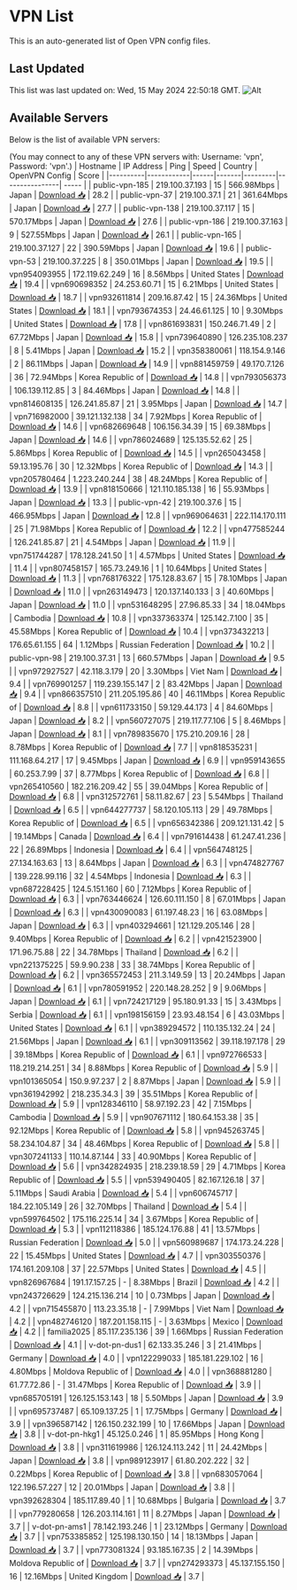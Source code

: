# VPN List

This is an auto-generated list of Open VPN config files.

## Last Updated

This list was last updated on: Wed, 15 May 2024 22:50:18 GMT.
![Alt](https://repobeats.axiom.co/api/embed/186b98318ef1479477931607c1ad7d823f12451f.svg "Repobeats analytics image")

## Available Servers

Below is the list of available VPN servers:

(You may connect to any of these VPN servers with: Username: 'vpn', Password: 'vpn'.)
| Hostname | IP Address | Ping | Speed | Country | OpenVPN Config | Score |
|----------|------------|------|-------|---------|----------------| ----- |
| public-vpn-185 | 219.100.37.193 | 15 | 566.98Mbps | Japan | [Download 📥](./configs/server_0_JP.ovpn) | 28.2 |
| public-vpn-37 | 219.100.37.1 | 21 | 361.64Mbps | Japan | [Download 📥](./configs/server_1_JP.ovpn) | 27.7 |
| public-vpn-138 | 219.100.37.117 | 15 | 570.17Mbps | Japan | [Download 📥](./configs/server_2_JP.ovpn) | 27.6 |
| public-vpn-186 | 219.100.37.163 | 9 | 527.55Mbps | Japan | [Download 📥](./configs/server_3_JP.ovpn) | 26.1 |
| public-vpn-165 | 219.100.37.127 | 22 | 390.59Mbps | Japan | [Download 📥](./configs/server_4_JP.ovpn) | 19.6 |
| public-vpn-53 | 219.100.37.225 | 8 | 350.01Mbps | Japan | [Download 📥](./configs/server_5_JP.ovpn) | 19.5 |
| vpn954093955 | 172.119.62.249 | 16 | 8.56Mbps | United States | [Download 📥](./configs/server_6_US.ovpn) | 19.4 |
| vpn690698352 | 24.253.60.71 | 15 | 6.21Mbps | United States | [Download 📥](./configs/server_7_US.ovpn) | 18.7 |
| vpn932611814 | 209.16.87.42 | 15 | 24.36Mbps | United States | [Download 📥](./configs/server_8_US.ovpn) | 18.1 |
| vpn793674353 | 24.46.61.125 | 10 | 9.30Mbps | United States | [Download 📥](./configs/server_9_US.ovpn) | 17.8 |
| vpn861693831 | 150.246.71.49 | 2 | 67.72Mbps | Japan | [Download 📥](./configs/server_10_JP.ovpn) | 15.8 |
| vpn739640890 | 126.235.108.237 | 8 | 5.41Mbps | Japan | [Download 📥](./configs/server_11_JP.ovpn) | 15.2 |
| vpn358380061 | 118.154.9.146 | 2 | 86.11Mbps | Japan | [Download 📥](./configs/server_12_JP.ovpn) | 14.9 |
| vpn881459759 | 49.170.7.126 | 36 | 72.94Mbps | Korea Republic of | [Download 📥](./configs/server_13_KR.ovpn) | 14.8 |
| vpn793056373 | 106.139.112.85 | 3 | 84.46Mbps | Japan | [Download 📥](./configs/server_14_JP.ovpn) | 14.8 |
| vpn814608135 | 126.241.85.87 | 21 | 3.95Mbps | Japan | [Download 📥](./configs/server_15_JP.ovpn) | 14.7 |
| vpn716982000 | 39.121.132.138 | 34 | 7.92Mbps | Korea Republic of | [Download 📥](./configs/server_16_KR.ovpn) | 14.6 |
| vpn682669648 | 106.156.34.39 | 15 | 69.38Mbps | Japan | [Download 📥](./configs/server_17_JP.ovpn) | 14.6 |
| vpn786024689 | 125.135.52.62 | 25 | 5.86Mbps | Korea Republic of | [Download 📥](./configs/server_18_KR.ovpn) | 14.5 |
| vpn265043458 | 59.13.195.76 | 30 | 12.32Mbps | Korea Republic of | [Download 📥](./configs/server_19_KR.ovpn) | 14.3 |
| vpn205780464 | 1.223.240.244 | 38 | 48.24Mbps | Korea Republic of | [Download 📥](./configs/server_20_KR.ovpn) | 13.9 |
| vpn818150666 | 121.110.185.138 | 16 | 55.93Mbps | Japan | [Download 📥](./configs/server_21_JP.ovpn) | 13.3 |
| public-vpn-42 | 219.100.37.6 | 15 | 466.95Mbps | Japan | [Download 📥](./configs/server_22_JP.ovpn) | 12.8 |
| vpn969064631 | 222.114.170.111 | 25 | 71.98Mbps | Korea Republic of | [Download 📥](./configs/server_23_KR.ovpn) | 12.2 |
| vpn477585244 | 126.241.85.87 | 21 | 4.54Mbps | Japan | [Download 📥](./configs/server_24_JP.ovpn) | 11.9 |
| vpn751744287 | 178.128.241.50 | 1 | 4.57Mbps | United States | [Download 📥](./configs/server_25_US.ovpn) | 11.4 |
| vpn807458157 | 165.73.249.16 | 1 | 10.64Mbps | United States | [Download 📥](./configs/server_26_US.ovpn) | 11.3 |
| vpn768176322 | 175.128.83.67 | 15 | 78.10Mbps | Japan | [Download 📥](./configs/server_27_JP.ovpn) | 11.0 |
| vpn263149473 | 120.137.140.133 | 3 | 40.60Mbps | Japan | [Download 📥](./configs/server_28_JP.ovpn) | 11.0 |
| vpn531648295 | 27.96.85.33 | 34 | 18.04Mbps | Cambodia | [Download 📥](./configs/server_29_KH.ovpn) | 10.8 |
| vpn337363374 | 125.142.7.100 | 35 | 45.58Mbps | Korea Republic of | [Download 📥](./configs/server_30_KR.ovpn) | 10.4 |
| vpn373432213 | 176.65.61.155 | 64 | 1.12Mbps | Russian Federation | [Download 📥](./configs/server_31_RU.ovpn) | 10.2 |
| public-vpn-98 | 219.100.37.31 | 13 | 660.57Mbps | Japan | [Download 📥](./configs/server_32_JP.ovpn) | 9.5 |
| vpn972927527 | 42.118.3.179 | 20 | 3.30Mbps | Viet Nam | [Download 📥](./configs/server_33_VN.ovpn) | 9.4 |
| vpn769901257 | 119.239.155.147 | 2 | 83.42Mbps | Japan | [Download 📥](./configs/server_34_JP.ovpn) | 9.4 |
| vpn866357510 | 211.205.195.86 | 40 | 46.11Mbps | Korea Republic of | [Download 📥](./configs/server_35_KR.ovpn) | 8.8 |
| vpn611733150 | 59.129.44.173 | 4 | 84.60Mbps | Japan | [Download 📥](./configs/server_36_JP.ovpn) | 8.2 |
| vpn560727075 | 219.117.77.106 | 5 | 8.46Mbps | Japan | [Download 📥](./configs/server_37_JP.ovpn) | 8.1 |
| vpn789835670 | 175.210.209.16 | 28 | 8.78Mbps | Korea Republic of | [Download 📥](./configs/server_38_KR.ovpn) | 7.7 |
| vpn818535231 | 111.168.64.217 | 17 | 9.45Mbps | Japan | [Download 📥](./configs/server_39_JP.ovpn) | 6.9 |
| vpn959143655 | 60.253.7.99 | 37 | 8.77Mbps | Korea Republic of | [Download 📥](./configs/server_40_KR.ovpn) | 6.8 |
| vpn265410560 | 182.216.209.42 | 55 | 39.04Mbps | Korea Republic of | [Download 📥](./configs/server_41_KR.ovpn) | 6.8 |
| vpn312572761 | 58.11.82.67 | 23 | 5.54Mbps | Thailand | [Download 📥](./configs/server_42_TH.ovpn) | 6.5 |
| vpn644277737 | 58.120.105.113 | 29 | 49.78Mbps | Korea Republic of | [Download 📥](./configs/server_43_KR.ovpn) | 6.5 |
| vpn656342386 | 209.121.131.42 | 5 | 19.14Mbps | Canada | [Download 📥](./configs/server_44_CA.ovpn) | 6.4 |
| vpn791614438 | 61.247.41.236 | 22 | 26.89Mbps | Indonesia | [Download 📥](./configs/server_45_ID.ovpn) | 6.4 |
| vpn564748125 | 27.134.163.63 | 13 | 8.64Mbps | Japan | [Download 📥](./configs/server_46_JP.ovpn) | 6.3 |
| vpn474827767 | 139.228.99.116 | 32 | 4.54Mbps | Indonesia | [Download 📥](./configs/server_47_ID.ovpn) | 6.3 |
| vpn687228425 | 124.5.151.160 | 60 | 7.12Mbps | Korea Republic of | [Download 📥](./configs/server_48_KR.ovpn) | 6.3 |
| vpn763446624 | 126.60.111.150 | 8 | 67.01Mbps | Japan | [Download 📥](./configs/server_49_JP.ovpn) | 6.3 |
| vpn430090083 | 61.197.48.23 | 16 | 63.08Mbps | Japan | [Download 📥](./configs/server_50_JP.ovpn) | 6.3 |
| vpn403294661 | 121.129.205.146 | 28 | 9.40Mbps | Korea Republic of | [Download 📥](./configs/server_51_KR.ovpn) | 6.2 |
| vpn421523900 | 171.96.75.88 | 22 | 34.78Mbps | Thailand | [Download 📥](./configs/server_52_TH.ovpn) | 6.2 |
| vpn221375225 | 59.9.90.238 | 33 | 38.74Mbps | Korea Republic of | [Download 📥](./configs/server_53_KR.ovpn) | 6.2 |
| vpn365572453 | 211.3.149.59 | 13 | 20.24Mbps | Japan | [Download 📥](./configs/server_54_JP.ovpn) | 6.1 |
| vpn780591952 | 220.148.28.252 | 9 | 9.06Mbps | Japan | [Download 📥](./configs/server_55_JP.ovpn) | 6.1 |
| vpn724217129 | 95.180.91.33 | 15 | 3.43Mbps | Serbia | [Download 📥](./configs/server_56_RS.ovpn) | 6.1 |
| vpn198156159 | 23.93.48.154 | 6 | 43.03Mbps | United States | [Download 📥](./configs/server_57_US.ovpn) | 6.1 |
| vpn389294572 | 110.135.132.24 | 24 | 21.56Mbps | Japan | [Download 📥](./configs/server_58_JP.ovpn) | 6.1 |
| vpn309113562 | 39.118.197.178 | 29 | 39.18Mbps | Korea Republic of | [Download 📥](./configs/server_59_KR.ovpn) | 6.1 |
| vpn972766533 | 118.219.214.251 | 34 | 8.88Mbps | Korea Republic of | [Download 📥](./configs/server_60_KR.ovpn) | 5.9 |
| vpn101365054 | 150.9.97.237 | 2 | 8.87Mbps | Japan | [Download 📥](./configs/server_61_JP.ovpn) | 5.9 |
| vpn361942992 | 218.235.34.3 | 39 | 35.51Mbps | Korea Republic of | [Download 📥](./configs/server_62_KR.ovpn) | 5.9 |
| vpn128346110 | 58.97.192.23 | 42 | 7.15Mbps | Cambodia | [Download 📥](./configs/server_63_KH.ovpn) | 5.9 |
| vpn907671112 | 180.64.153.38 | 35 | 92.12Mbps | Korea Republic of | [Download 📥](./configs/server_64_KR.ovpn) | 5.8 |
| vpn945263745 | 58.234.104.87 | 34 | 48.46Mbps | Korea Republic of | [Download 📥](./configs/server_65_KR.ovpn) | 5.8 |
| vpn307241133 | 110.14.87.144 | 33 | 40.90Mbps | Korea Republic of | [Download 📥](./configs/server_66_KR.ovpn) | 5.6 |
| vpn342824935 | 218.239.18.59 | 29 | 4.71Mbps | Korea Republic of | [Download 📥](./configs/server_67_KR.ovpn) | 5.5 |
| vpn539490405 | 82.167.126.18 | 37 | 5.11Mbps | Saudi Arabia | [Download 📥](./configs/server_68_SA.ovpn) | 5.4 |
| vpn606745717 | 184.22.105.149 | 26 | 32.70Mbps | Thailand | [Download 📥](./configs/server_69_TH.ovpn) | 5.4 |
| vpn599764502 | 175.116.225.14 | 34 | 3.67Mbps | Korea Republic of | [Download 📥](./configs/server_70_KR.ovpn) | 5.3 |
| vpn112118386 | 185.124.176.88 | 41 | 13.57Mbps | Russian Federation | [Download 📥](./configs/server_71_RU.ovpn) | 5.0 |
| vpn560989687 | 174.173.24.228 | 22 | 15.45Mbps | United States | [Download 📥](./configs/server_72_US.ovpn) | 4.7 |
| vpn303550376 | 174.161.209.108 | 37 | 22.57Mbps | United States | [Download 📥](./configs/server_73_US.ovpn) | 4.5 |
| vpn826967684 | 191.17.157.25 | - | 8.38Mbps | Brazil | [Download 📥](./configs/server_74_BR.ovpn) | 4.2 |
| vpn243726629 | 124.215.136.214 | 10 | 0.73Mbps | Japan | [Download 📥](./configs/server_75_JP.ovpn) | 4.2 |
| vpn715455870 | 113.23.35.18 | - | 7.99Mbps | Viet Nam | [Download 📥](./configs/server_76_VN.ovpn) | 4.2 |
| vpn482746120 | 187.201.158.115 | - | 3.63Mbps | Mexico | [Download 📥](./configs/server_77_MX.ovpn) | 4.2 |
| familia2025 | 85.117.235.136 | 39 | 1.66Mbps | Russian Federation | [Download 📥](./configs/server_78_RU.ovpn) | 4.1 |
| v-dot-pn-dus1 | 62.133.35.246 | 3 | 21.41Mbps | Germany | [Download 📥](./configs/server_79_DE.ovpn) | 4.0 |
| vpn122299033 | 185.181.229.102 | 16 | 4.80Mbps | Moldova Republic of | [Download 📥](./configs/server_80_MD.ovpn) | 4.0 |
| vpn368881280 | 61.77.72.86 | - | 31.47Mbps | Korea Republic of | [Download 📥](./configs/server_81_KR.ovpn) | 3.9 |
| vpn685705191 | 126.125.153.143 | 18 | 5.50Mbps | Japan | [Download 📥](./configs/server_82_JP.ovpn) | 3.9 |
| vpn695737487 | 65.109.137.25 | 1 | 17.75Mbps | Germany | [Download 📥](./configs/server_83_DE.ovpn) | 3.9 |
| vpn396587142 | 126.150.232.199 | 10 | 17.66Mbps | Japan | [Download 📥](./configs/server_84_JP.ovpn) | 3.8 |
| v-dot-pn-hkg1 | 45.125.0.246 | 1 | 85.95Mbps | Hong Kong | [Download 📥](./configs/server_85_HK.ovpn) | 3.8 |
| vpn311619986 | 126.124.113.242 | 11 | 24.42Mbps | Japan | [Download 📥](./configs/server_86_JP.ovpn) | 3.8 |
| vpn989123917 | 61.80.202.222 | 32 | 0.22Mbps | Korea Republic of | [Download 📥](./configs/server_87_KR.ovpn) | 3.8 |
| vpn683057064 | 122.196.57.227 | 12 | 20.01Mbps | Japan | [Download 📥](./configs/server_88_JP.ovpn) | 3.8 |
| vpn392628304 | 185.117.89.40 | 1 | 10.68Mbps | Bulgaria | [Download 📥](./configs/server_89_BG.ovpn) | 3.7 |
| vpn779280658 | 126.203.114.161 | 11 | 8.27Mbps | Japan | [Download 📥](./configs/server_90_JP.ovpn) | 3.7 |
| v-dot-pn-ams1 | 78.142.193.246 | 1 | 23.12Mbps | Germany | [Download 📥](./configs/server_91_DE.ovpn) | 3.7 |
| vpn753385852 | 125.198.130.150 | 14 | 18.13Mbps | Japan | [Download 📥](./configs/server_92_JP.ovpn) | 3.7 |
| vpn773081324 | 93.185.167.35 | 2 | 14.39Mbps | Moldova Republic of | [Download 📥](./configs/server_93_MD.ovpn) | 3.7 |
| vpn274293373 | 45.137.155.150 | 16 | 12.16Mbps | United Kingdom | [Download 📥](./configs/server_94_GB.ovpn) | 3.7 |
